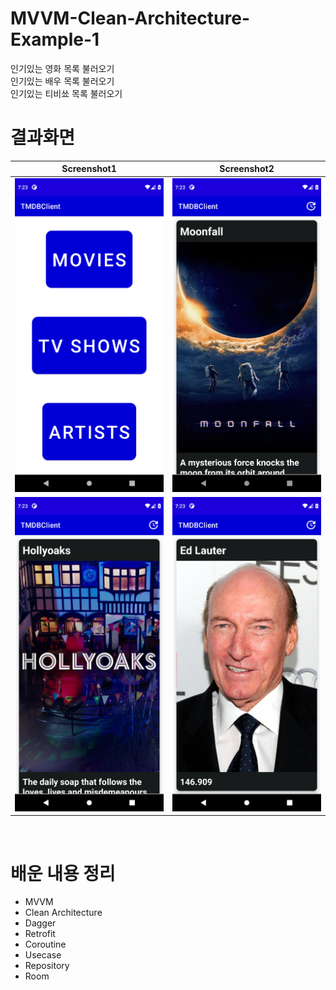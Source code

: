 # MVVM-Clean-Architecture-Example-1
인기있는 영화 목록 불러오기</br>
인기있는 배우 목록 불러오기</br>
인기있는 티비쑈 목록 불러오기</br>

# 결과화면
|Screenshot1|Screenshot2|
|---|---|
|<img src="./screenshot/1.png"/>|<img src="./screenshot/2.png"/>|
|<img src="./screenshot/3.png"/>|<img src="./screenshot/4.png"/>|

</br>

# 배운 내용 정리
- MVVM
- Clean Architecture
- Dagger
- Retrofit
- Coroutine
- Usecase
- Repository
- Room
